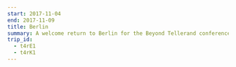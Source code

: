 ```yaml
---
start: 2017-11-04
end: 2017-11-09
title: Berlin
summary: A welcome return to Berlin for the Beyond Tellerand conference.
trip_id:
  - t4rE1
  - t4rK1
---
```

